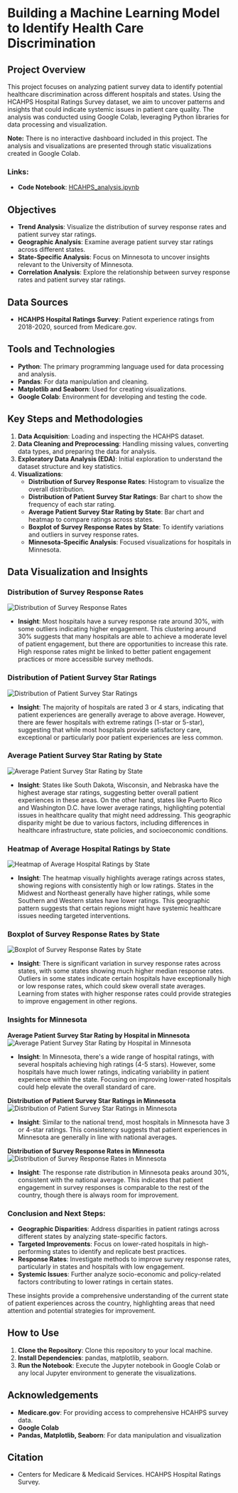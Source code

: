 
# Building a Machine Learning Model to Identify Health Care Discrimination

## Project Overview
This project focuses on analyzing patient survey data to identify potential healthcare discrimination across different hospitals and states. Using the HCAHPS Hospital Ratings Survey dataset, we aim to uncover patterns and insights that could indicate systemic issues in patient care quality. The analysis was conducted using Google Colab, leveraging Python libraries for data processing and visualization.

**Note:** There is no interactive dashboard included in this project. The analysis and visualizations are presented through static visualizations created in Google Colab.

### Links:
- **Code Notebook**: [HCAHPS_analysis.ipynb](https://colab.research.google.com/drive/1PJ5Pr6ejJJTX32OqzZN-MUPwxHzeJMf3#scrollTo=7ZIONUNpeZIF)

## Objectives
- **Trend Analysis**: Visualize the distribution of survey response rates and patient survey star ratings.
- **Geographic Analysis**: Examine average patient survey star ratings across different states.
- **State-Specific Analysis**: Focus on Minnesota to uncover insights relevant to the University of Minnesota.
- **Correlation Analysis**: Explore the relationship between survey response rates and patient survey star ratings.

## Data Sources
- **HCAHPS Hospital Ratings Survey**: Patient experience ratings from 2018-2020, sourced from Medicare.gov.

## Tools and Technologies
- **Python**: The primary programming language used for data processing and analysis.
- **Pandas**: For data manipulation and cleaning.
- **Matplotlib and Seaborn**: Used for creating visualizations.
- **Google Colab**: Environment for developing and testing the code.

## Key Steps and Methodologies
1. **Data Acquisition**: Loading and inspecting the HCAHPS dataset.
2. **Data Cleaning and Preprocessing**: Handling missing values, converting data types, and preparing the data for analysis.
3. **Exploratory Data Analysis (EDA)**: Initial exploration to understand the dataset structure and key statistics.
4. **Visualizations**:
   - **Distribution of Survey Response Rates**: Histogram to visualize the overall distribution.
   - **Distribution of Patient Survey Star Ratings**: Bar chart to show the frequency of each star rating.
   - **Average Patient Survey Star Rating by State**: Bar chart and heatmap to compare ratings across states.
   - **Boxplot of Survey Response Rates by State**: To identify variations and outliers in survey response rates.
   - **Minnesota-Specific Analysis**: Focused visualizations for hospitals in Minnesota.

## Data Visualization and Insights

### Distribution of Survey Response Rates
![Distribution of Survey Response Rates](file-acOmYa3zpHlwao4PBF5R9ExD)

- **Insight**: Most hospitals have a survey response rate around 30%, with some outliers indicating higher engagement. This clustering around 30% suggests that many hospitals are able to achieve a moderate level of patient engagement, but there are opportunities to increase this rate. High response rates might be linked to better patient engagement practices or more accessible survey methods.

### Distribution of Patient Survey Star Ratings
![Distribution of Patient Survey Star Ratings](file-k5kEg0I3w335htvQfFttW33p)

- **Insight**: The majority of hospitals are rated 3 or 4 stars, indicating that patient experiences are generally average to above average. However, there are fewer hospitals with extreme ratings (1-star or 5-star), suggesting that while most hospitals provide satisfactory care, exceptional or particularly poor patient experiences are less common.

### Average Patient Survey Star Rating by State
![Average Patient Survey Star Rating by State](file-yWvAJtvYNE7Fy1YMECZaILzK)

- **Insight**: States like South Dakota, Wisconsin, and Nebraska have the highest average star ratings, suggesting better overall patient experiences in these areas. On the other hand, states like Puerto Rico and Washington D.C. have lower average ratings, highlighting potential issues in healthcare quality that might need addressing. This geographic disparity might be due to various factors, including differences in healthcare infrastructure, state policies, and socioeconomic conditions.

### Heatmap of Average Hospital Ratings by State
![Heatmap of Average Hospital Ratings by State](file-MIRuYBfXDh4PjJZqM1BSdCY4)

- **Insight**: The heatmap visually highlights average ratings across states, showing regions with consistently high or low ratings. States in the Midwest and Northeast generally have higher ratings, while some Southern and Western states have lower ratings. This geographic pattern suggests that certain regions might have systemic healthcare issues needing targeted interventions.

### Boxplot of Survey Response Rates by State
![Boxplot of Survey Response Rates by State](file-k1tdbLOgM2YJzMtTeaWe8WiS)

- **Insight**: There is significant variation in survey response rates across states, with some states showing much higher median response rates. Outliers in some states indicate certain hospitals have exceptionally high or low response rates, which could skew overall state averages. Learning from states with higher response rates could provide strategies to improve engagement in other regions.

### Insights for Minnesota

**Average Patient Survey Star Rating by Hospital in Minnesota**
![Average Patient Survey Star Rating by Hospital in Minnesota](file-zi4wLKod53DkFg339mezAI1q)

- **Insight**: In Minnesota, there's a wide range of hospital ratings, with several hospitals achieving high ratings (4-5 stars). However, some hospitals have much lower ratings, indicating variability in patient experience within the state. Focusing on improving lower-rated hospitals could help elevate the overall standard of care.

**Distribution of Patient Survey Star Ratings in Minnesota**
![Distribution of Patient Survey Star Ratings in Minnesota](file-kXGFtzaUoJT4AbxJoEWSbkEm)

- **Insight**: Similar to the national trend, most hospitals in Minnesota have 3 or 4-star ratings. This consistency suggests that patient experiences in Minnesota are generally in line with national averages.

**Distribution of Survey Response Rates in Minnesota**
![Distribution of Survey Response Rates in Minnesota](file-YxQUR7k8ZrCDNIYTSzIqclOM)

- **Insight**: The response rate distribution in Minnesota peaks around 30%, consistent with the national average. This indicates that patient engagement in survey responses is comparable to the rest of the country, though there is always room for improvement.

### Conclusion and Next Steps:
- **Geographic Disparities**: Address disparities in patient ratings across different states by analyzing state-specific factors.
- **Targeted Improvements**: Focus on lower-rated hospitals in high-performing states to identify and replicate best practices.
- **Response Rates**: Investigate methods to improve survey response rates, particularly in states and hospitals with low engagement.
- **Systemic Issues**: Further analyze socio-economic and policy-related factors contributing to lower ratings in certain states.

These insights provide a comprehensive understanding of the current state of patient experiences across the country, highlighting areas that need attention and potential strategies for improvement.

## How to Use
1. **Clone the Repository**: Clone this repository to your local machine.
2. **Install Dependencies**: pandas, matplotlib, seaborn.
3. **Run the Notebook**: Execute the Jupyter notebook in Google Colab or any local Jupyter environment to generate the visualizations.

## Acknowledgements
- **Medicare.gov**: For providing access to comprehensive HCAHPS survey data.
- **Google Colab**
- **Pandas, Matplotlib, Seaborn**: For data manipulation and visualization 

## Citation
- Centers for Medicare & Medicaid Services. HCAHPS Hospital Ratings Survey.
